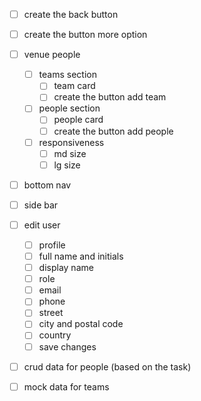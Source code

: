 - [ ] create the back button
- [ ] create the button more option
- [ ] venue people
  - [ ] teams section
    - [ ] team card
    - [ ] create the button add team
  - [ ] people section
    - [ ] people card
    - [ ] create the button add people
  - [ ] responsiveness
    - [ ] md size
    - [ ] lg size
- [ ] bottom nav
- [ ] side bar

- [ ] edit user

  - [ ] profile
  - [ ] full name and initials
  - [ ] display name
  - [ ] role
  - [ ] email
  - [ ] phone
  - [ ] street
  - [ ] city and postal code
  - [ ] country
  - [ ] save changes

- [ ] crud data for people (based on the task)
- [ ] mock data for teams
